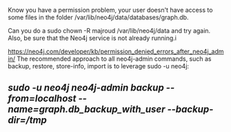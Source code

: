 Know you have a permission problem, your user doesn't have access to some files in the folder /var/lib/neo4j/data/databases/graph.db.

Can you do a sudo chown -R majroud /var/lib/neo4j/data and try again.
Also, be sure that the Neo4j service is not already running.i


https://neo4j.com/developer/kb/permission_denied_errors_after_neo4j_admin/
The recommended approach to all neo4j-admin commands, such as backup, restore, store-info, import is to leverage sudo -u neo4j:

*sudo -u neo4j neo4j-admin backup --from=localhost --name=graph.db_backup_with_user --backup-dir=/tmp*
----




